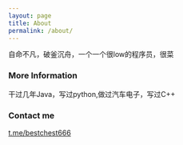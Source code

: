 ```yaml
---
layout: page
title: About
permalink: /about/
---
```


自命不凡，破釜沉舟，一个一个很low的程序员，很菜

### More Information

干过几年Java，写过python,做过汽车电子，写过C++

### Contact me

[t.me/bestchest666](mailto:email@domain.com)
